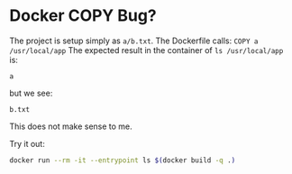 # Docker COPY Bug?
The project is setup simply as `a/b.txt`.
The Dockerfile calls: `COPY a /usr/local/app`
The expected result in the container of `ls /usr/local/app` is:

```
a
```

but we see:

```
b.txt
```

This does not make sense to me.

Try it out:
```sh
docker run --rm -it --entrypoint ls $(docker build -q .)
```
